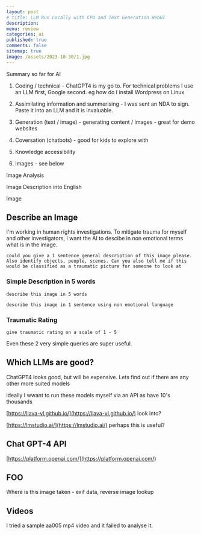 ```yaml
---
layout: post
# title: LLM Run Locally with CPU and Text Generation WebUI 
description: 
menu: review
categories: ai 
published: true 
comments: false     
sitemap: true
image: /assets/2023-10-30/1.jpg
---
```


<!-- [![alt text](/assets/2023-10-10/3.jpg "email"){:width="600px"}](/assets/2023-10-10/3.jpg) -->
<!-- [![alt text](/assets/2023-10-30/1.jpg "email")](/assets/2023-10-30/1.jpg) -->

Summary so far for AI


1. Coding / technical - ChatGPT4 is my go to. For technical problems I use an LLM first, Google second. eg how do I install Wordpress on Linux
2. Assimilating information and summerising  - I was sent an NDA to sign. Paste it into an LLM and it is invaluable.
3. Generation (text / image) - generating content / images - great for demo websites
4. Coversation (chatbots) - good for kids to explore with
5. Knowledge accessibility 

6. Images - see below


Image Analysis

Image Description into English

Image 


## Describe an Image

I'm working in human rights investigations. To mitigate trauma for myself and other investigators, I want the AI to descibe in non emotional terms what is in the image.

`could you give a 1 sentence general description of this image please. Also identify objects, people, scenes. Can you also tell me if this would be classified as a traumatic picture for someone to look at`


### Simple Description in 5 words
`describe this image in 5 words`

`describe this image in 1 sentence using non emotional language`


### Traumatic Rating

`give traumatic rating on a scale of 1 - 5`



Even these 2 very simple queries are super useful. 


## Which LLMs are good?

ChatGPT4 looks good, but will be expensive. Lets find out if there are any other more suited models

ideally I wwant to run these models myself via an API
 as have 10's thousands


[https://llava-vl.github.io/](https://llava-vl.github.io/) look into?

[https://lmstudio.ai/](https://lmstudio.ai/) perhaps this is useful?


## Chat GPT-4 API


[https://platform.openai.com/](https://platform.openai.com/)


## FOO

Where is this image taken - exif data, reverse image lookup



## Videos

I tried a sample aa005 mp4 video and it failed to analyse it.
